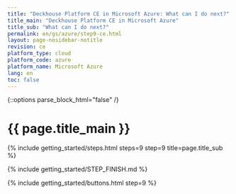 ```yaml
---
title: "Deckhouse Platform CE in Microsoft Azure: What can I do next?"
title_main: "Deckhouse Platform CE in Microsoft Azure"
title_sub: "What can I do next?"
permalink: en/gs/azure/step9-ce.html
layout: page-nosidebar-notitle
revision: ce
platform_type: cloud
platform_code: azure
platform_name: Microsoft Azure
lang: en
toc: false
---
```


<link rel="stylesheet" type="text/css" href='{{ assets["getting-started.css"].digest_path }}' />

{::options parse_block_html="false" /}

<h1 class="docs__title">{{ page.title_main }}</h1>
{% include getting_started/steps.html steps=9 step=9 title=page.title_sub %}

{% include getting_started/STEP_FINISH.md %}

{% include getting_started/buttons.html step=9 %}
